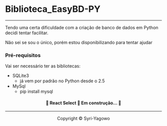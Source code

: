 # Biblioteca_EasyBD-PY
----------------------
Tendo uma certa dificuldade com a criação de banco de dados em Python decidi tentar facilitar.

Não sei se sou o único, porém estou disponibilizando para tentar ajudar

### Pré-requisitos
Vai ser necessário ter as bibliotecas:
<!--ts-->
   * SQLite3
      * já vem por padrão no Python desde o 2.5
   * MySql
      * pip install mysql
<!--te-->

<h4 align="center"> 
	🚧  React Select 🚀 Em construção...  🚧
</h4>

----

<p align="center">Copyright © Syri-Yagowo</p>
